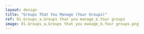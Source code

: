 ```yaml
---
layout: design
title: "Groups That You Manage (Your Groups)"
ref: 01.Groups_a.Groups that you manage_b.Your groups
image: 01.Groups_a.Groups that you manage_b.Your groups.png
---
```

